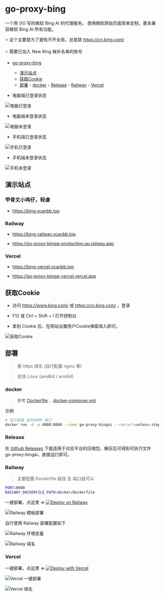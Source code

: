 # go-proxy-bing

一个用 GO 写的微软 Bing AI 的代理服务。 使用微软原始页面简单定制，基本兼容微软 Bing AI 所有功能。

⭐ 这个主要是为了避免不开全局，总是跳 https://cn.bing.com/

⭐ 需要已加入 New Bing 候补名单的账号

- [go-proxy-bing](#go-proxy-bing)
	- [演示站点](#演示站点)
  - [获取Cookie](#获取Cookie)
  - [部署](#部署)
		- [docker](#docker)
		- [Release](#Release)
		- [Railway](#Railway)
		- [Vercel](#Vercel)

- 电脑端已登录状态

![电脑已登录](./docs/img/1.png)

- 电脑端未登录状态

![电脑未登录](./docs/img/2.png)

- 手机端已登录状态

![手机已登录](./docs/img/3.png)

- 手机端未登录状态

![手机未登录](./docs/img/4.png)

## 演示站点

### 甲骨文小鸡仔，轻虐

- https://bing.vcanbb.top

### Railway 

- https://bing-railway.vcanbb.top

- https://go-proxy-bingai-production.up.railway.app

### Vercel

- https://bing-vercel.vcanbb.top

- https://go-proxy-bingai-vercel.vercel.app

## 获取Cookie

- 访问 https://www.bing.com/ 或 https://cn.bing.com/ ，登录

- F12 或 Ctrl + Shift + I 打开控制台

- 拿到 Cookie 后，在网站设置用户Cookie弹窗填入即可。

![获取Cookie](./docs/img/5.png)

## 部署

> 需 https 域名 (自行配置 nginx 等)

> 支持 Linux (amd64 / arm64)

### docker

> 参考 [Dockerfile](./docker/Dockerfile) 、[docker-compose.yml](./docker/docker-compose.yml)

示例

```bash
# 运行容器 监听8080 端口
docker run -d -p 8080:8080 --name go-proxy-bingai --restart=unless-stopped adams549659584/go-proxy-bingai
```

### Release

在 [Github Releases](https://github.com/adams549659584/go-proxy-bingai/releases) 下载适用于对应平台的压缩包，解压后可得到可执行文件 go-proxy-bingai，直接运行即可。

### Railway

> 主要配置 Dockerfile 路径 及 端口就可以

```bash
PORT=8080
RAILWAY_DOCKERFILE_PATH=docker/Dockerfile
```
一键部署，点这里 =>  [![Deploy on Railway](https://railway.app/button.svg)](https://railway.app/template/uIckWS?referralCode=BBs747) 

![Railway 模板部署](./docs/img/railway-1.png)

自行使用 Railway 部署配置如下

![Railway 环境变量](./docs/img/railway-2.png)

![Railway 域名](./docs/img/railway-3.png)

### Vercel

一键部署，点这里 => [![Deploy with Vercel](https://vercel.com/button)](https://vercel.com/new/clone?repository-url=https://github.com/adams549659584/go-proxy-bingai&project-name=go-proxy-bingai&repository-name=go-proxy-bingai-vercel)

![Vercel 一键部署](./docs/img/vercel-1.png)

![Vercel 域名](./docs/img/vercel-2.png)